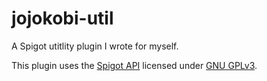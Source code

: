 # jojokobi-util

A Spigot utitlity plugin I wrote for myself.

This plugin uses the [Spigot API](https://www.spigotmc.org/) licensed under [GNU GPLv3](https://hub.spigotmc.org/stash/projects/SPIGOT/repos/bukkit/browse/LICENCE.txt).